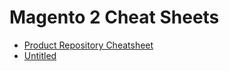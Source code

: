 # Magento 2 Cheat Sheets

* [Product Repository Cheatsheet](PRODUCT-REPOSITORY-CHEATSHEET.md)
* [Untitled](untitled.md)
